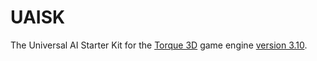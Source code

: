 # UAISK
The Universal AI Starter Kit for the <a href='https://github.com/GarageGames/Torque3D'>Torque 3D</a> game engine <a href='https://github.com/GarageGames/Torque3D/releases/tag/3.10'>version 3.10</a>.
